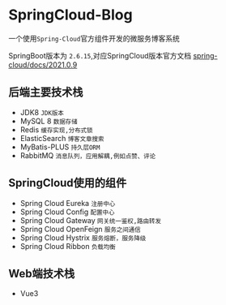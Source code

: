 # SpringCloud-Blog

一个使用`Spring-Cloud`官方组件开发的微服务博客系统

SpringBoot版本为 `2.6.15`,对应SpringCloud版本官方文档 <a href="https://docs.spring.io/spring-cloud/docs/2021.0.9/reference/htmlsingle/">spring-cloud/docs/2021.0.9</a>

## 后端主要技术栈
* JDK8 `JDK版本`
* MySQL 8 `数据存储`
* Redis `缓存实现,分布式锁`
* ElasticSearch `博客文章搜索`
* MyBatis-PLUS `持久层ORM`
* RabbitMQ `消息队列，应用解耦,例如点赞、评论`

## SpringCloud使用的组件
* Spring Cloud Eureka `注册中心`
* Spring Cloud Config `配置中心`
* Spring Cloud Gateway `网关统一鉴权,路由转发`
* Spring Cloud OpenFeign `服务之间通信`
* Spring Cloud Hystrix `服务熔断，服务降级`
* Spring Cloud Ribbon `负载均衡`

## Web端技术栈

* Vue3
